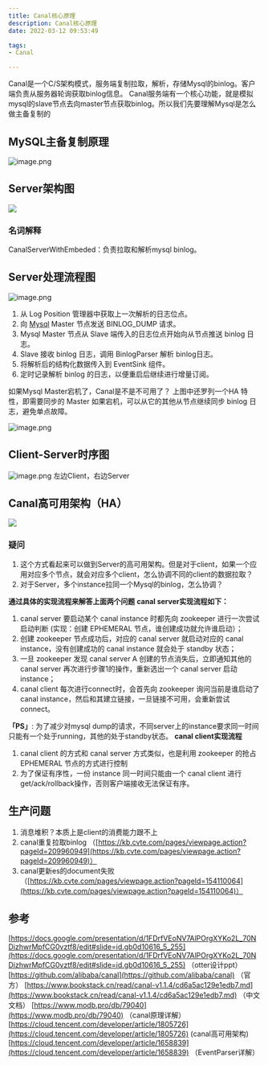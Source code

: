 ```yaml
---
title: Canal核心原理
description: Canal核心原理
date: 2022-03-12 09:53:49

tags:
- Canal

---
```

<meta name="referrer" content="no-referrer" />
<!-- more -->

Canal是一个C/S架构模式，服务端复制拉取，解析，存储Mysql的binlog。客户端负责从服务器轮询获取binlog信息。
Canal服务端有一个核心功能，就是模拟mysql的slave节点去向master节点获取binlog。所以我们先要理解Mysql是怎么做主备复制的
## MySQL主备复制原理
![image.png](https://cdn.nlark.com/yuque/0/2022/png/21760570/1657766934821-2d98f2a1-0d82-44eb-80e7-0d53a1fa2be3.png#averageHue=%23f3f2f2&clientId=ub198369d-0d06-4&from=paste&height=372&id=u9eb5d405&originHeight=372&originWidth=520&originalType=binary&ratio=1&rotation=0&showTitle=false&size=111151&status=done&style=none&taskId=ufa66b3b3-f5d3-49a7-9d00-5fbc1cdc9aa&title=&width=520)
## Server架构图
![](https://cdn.nlark.com/yuque/0/2022/jpeg/21760570/1657775182776-a42d1b77-8342-476a-8f82-ca7f04b7a63b.jpeg)
### 名词解释
CanalServerWithEmbeded：负责拉取和解析mysql binlog。

## Server处理流程图
![image.png](https://cdn.nlark.com/yuque/0/2022/png/21760570/1657775440954-a8145ab0-c5d7-4f2f-98dc-1c53ed2ba80e.png#averageHue=%23f8faf8&clientId=ub198369d-0d06-4&from=paste&height=432&id=u96f8bc9b&originHeight=864&originWidth=1564&originalType=binary&ratio=1&rotation=0&showTitle=false&size=355847&status=done&style=none&taskId=u64703b0b-ec60-45a3-a48c-660b9a12231&title=&width=782)

1. 从 Log Position 管理器中获取上一次解析的日志位点。
2. 向 [Mysql](https://cloud.tencent.com/product/cdb?from=10680) Master 节点发送 BINLOG_DUMP 请求。
3. Mysql Master 节点从 Slave 端传入的日志位点开始向从节点推送 binlog 日志。
4. Slave 接收 binlog 日志，调用 BinlogParser 解析 binlog日志。
5. 将解析后的结构化数据传入到 EventSink 组件。
6. 定时记录解析 binlog 的日志，以便重启后继续进行增量订阅。

如果Mysql Master宕机了，Canal是不是不可用了？
上图中还罗列一个HA 特性，即需要同步的 Master 如果宕机，可以从它的其他从节点继续同步 binlog 日志，避免单点故障。


![image.png](https://cdn.nlark.com/yuque/0/2022/png/21760570/1657775304181-f6f38f76-8d34-46e4-9ece-fa0b69755db5.png#averageHue=%23f0f0ef&clientId=ub198369d-0d06-4&from=paste&height=295&id=ub4bbf6bf&originHeight=590&originWidth=1516&originalType=binary&ratio=1&rotation=0&showTitle=false&size=129435&status=done&style=none&taskId=uacf9d7bb-8162-41eb-a97d-48772e66905&title=&width=758)


## Client-Server时序图
![image.png](https://cdn.nlark.com/yuque/0/2022/png/21760570/1657768761616-41666a96-a0cf-40a4-b537-3fbb92a49002.png#averageHue=%23f6f6f5&clientId=ub198369d-0d06-4&from=paste&height=826&id=ua78d0ff7&originHeight=826&originWidth=605&originalType=binary&ratio=1&rotation=0&showTitle=false&size=373996&status=done&style=none&taskId=ue19451ca-a25b-4fe8-8342-76b3e4a4e7c&title=&width=605)
左边Client，右边Server
## Canal高可用架构（HA）
![](https://cdn.nlark.com/yuque/0/2022/jpeg/21760570/1657955588768-4f20aac4-87d0-4c4d-88a8-2f0d7205c958.jpeg)
### 疑问

1. 这个方式看起来可以做到Server的高可用架构。但是对于client，如果一个应用对应多个节点，就会对应多个client，怎么协调不同的client的数据拉取？
2. 对于Server，多个instance拉同一个Mysql的binlog，怎么协调？

**通过具体的实现流程来解答上面两个问题**
**canal server实现流程如下：**

1. canal server 要启动某个 canal instance 时都先向 zookeeper 进行一次尝试启动判断 (实现：创建 EPHEMERAL 节点，谁创建成功就允许谁启动）；
2. 创建 zookeeper 节点成功后，对应的 canal server 就启动对应的 canal instance，没有创建成功的 canal instance 就会处于 standby 状态；
3. 一旦 zookeeper 发现 canal server A 创建的节点消失后，立即通知其他的 canal server 再次进行步骤1的操作，重新选出一个 canal server 启动instance；
4. canal client 每次进行connect时，会首先向 zookeeper 询问当前是谁启动了canal instance，然后和其建立链接，一旦链接不可用，会重新尝试connect。

**「PS」**: 为了减少对mysql dump的请求，不同server上的instance要求同一时间只能有一个处于running，其他的处于standby状态。
**canal client实现流程**

1. canal client 的方式和 canal server 方式类似，也是利用 zookeeper 的抢占EPHEMERAL 节点的方式进行控制
2. 为了保证有序性，一份 instance 同一时间只能由一个 canal client 进行get/ack/rollback操作，否则客户端接收无法保证有序。

## 生产问题

1. 消息堆积？本质上是client的消费能力跟不上
2. canal重复拉取binlog （[https://kb.cvte.com/pages/viewpage.action?pageId=209960949](https://kb.cvte.com/pages/viewpage.action?pageId=209960949)）
3. canal更新es的document失败（[https://kb.cvte.com/pages/viewpage.action?pageId=154110064](https://kb.cvte.com/pages/viewpage.action?pageId=154110064)）
## 参考
[https://docs.google.com/presentation/d/1FDrfVEoNV7AlPOrgXYKo2L_70NDizhwrMpfCG0vztf8/edit#slide=id.gb0d10616_5_255](https://docs.google.com/presentation/d/1FDrfVEoNV7AlPOrgXYKo2L_70NDizhwrMpfCG0vztf8/edit#slide=id.gb0d10616_5_255) （otter设计ppt）
[https://github.com/alibaba/canal](https://github.com/alibaba/canal) （官方）
[https://www.bookstack.cn/read/canal-v1.1.4/cd6a5ac129e1edb7.md](https://www.bookstack.cn/read/canal-v1.1.4/cd6a5ac129e1edb7.md) （中文文档）
[https://www.modb.pro/db/79040](https://www.modb.pro/db/79040) （canal原理详解）
[https://cloud.tencent.com/developer/article/1805726](https://cloud.tencent.com/developer/article/1805726) (canal高可用架构)
[https://cloud.tencent.com/developer/article/1658839](https://cloud.tencent.com/developer/article/1658839) （EventParser详解）